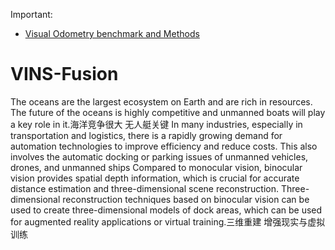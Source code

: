 




Important:
 - [Visual Odometry benchmark and Methods](https://www.cvlibs.net/datasets/kitti/eval_odometry.php)

# VINS-Fusion

The oceans are the largest ecosystem on Earth and are rich in resources. The future of the oceans is highly competitive and unmanned boats will play a key role in it.海洋竞争很大 无人艇关键
In many industries, especially in transportation and logistics, there is a rapidly growing demand for automation technologies to improve efficiency and reduce costs. This also involves the automatic docking or parking issues of unmanned vehicles, drones, and unmanned ships
Compared to monocular vision, binocular vision provides spatial depth information, which is crucial for accurate distance estimation and three-dimensional scene reconstruction.
Three-dimensional reconstruction techniques based on binocular vision can be used to create three-dimensional models of dock areas, which can be used for augmented reality applications or virtual training.三维重建 增强现实与虚拟训练